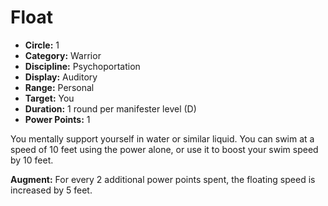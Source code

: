 # Float

- **Circle:** 1
- **Category:** Warrior
- **Discipline:** Psychoportation
- **Display:** Auditory
- **Range:** Personal
- **Target:** You
- **Duration:** 1 round per manifester level (D)
- **Power Points:** 1

You mentally support yourself in water or similar liquid. You can swim at a speed of 10 feet using the power alone, or use it to boost your swim speed by 10 feet.

**Augment:** For every 2 additional power points spent, the floating speed is increased by 5 feet.
